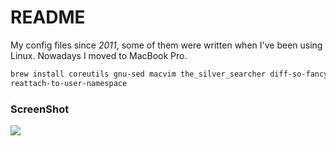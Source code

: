 README
======

My config files since *2011*, some of them were written when I've been using Linux.
Nowadays I moved to MacBook Pro.

```sh
brew install coreutils gnu-sed macvim the_silver_searcher diff-so-fancy ctags
reattach-to-user-namespace
```

### ScreenShot

![](https://i.imgur.com/CQy5j4M.png)
